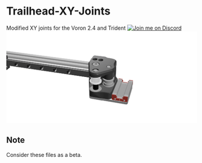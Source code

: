 # Trailhead-XY-Joints
Modified XY joints for the Voron 2.4 and Trident
[![Join me on Discord](https://discord.com/api/guilds/1029426383614648421/widget.png?style=banner2)](https://discord.gg/armchairengineeringsux)
![Render](./images/1515_Trailhead_6mm-plate.png)
## Note
Consider these files as a beta.
